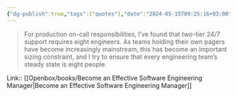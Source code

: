 ```yaml
---
{"dg-publish":true,"tags":["quotes"],"date":"2024-05-15T09:25:16+03:00","title":"on-call rotations want eight engineers","modified_at":"2024-08-05T15:14:06+03:00","aliases":"on-call rotations want eight engineers","dg-path":"/quotes/202405150925.md","permalink":"/quotes/202405150925/","dgPassFrontmatter":true}
---
```



> For production on-call responsibilities, I’ve found that two-tier 24/7 support requires eight engineers. As teams holding their own pagers have become increasingly mainstream, this has become an important sizing constraint, and I try to ensure that every engineering team’s steady state is eight people.

Link:: [[Openbox/books/Become an Effective Software Engineering Manager|Become an Effective Software Engineering Manager]]
